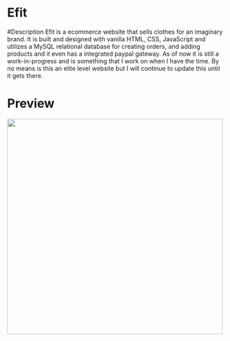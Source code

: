 # Efit

#Description
Efit is a ecommerce website that sells clothes for an imaginary brand. It is built and designed with vanilla HTML, CSS, JavaScript and utilizes a MySQL relational database for creating orders, and adding products and it even has a integrated paypal gateway. As of now it is still a work-in-progress and is something that I work on when I have the time. By no means is this an elite level website but I will continue to update this until it gets there. 

# Preview
<img src="https://media.giphy.com/media/LLRd8RTIESyP4HverW/giphy.gif" width="500">
